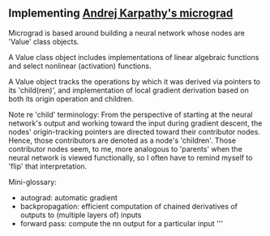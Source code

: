 ## Implementing [Andrej Karpathy's micrograd](https://github.com/karpathy/micrograd)

Micrograd is based around building a neural network whose nodes are 'Value' class objects.

A Value class object includes implementations of linear algebraic functions and select nonlinear (activation) functions.

A Value object tracks the operations by which it was derived via pointers to its 'child(ren)', and implementation of local gradient derivation based on both its origin operation and children.

Note re 'child' terminology: From the perspective of starting at the neural network's output and working toward the input during gradient descent, the nodes' origin-tracking pointers are directed toward their contributor nodes. Hence, those contributors are denoted as a node's 'children'. Those contributor nodes seem, to me, more analogous to 'parents' when the neural network is viewed functionally, so I often have to remind myself to 'flip' that interpretation.

Mini-glossary:
- autograd: automatic gradient
- backpropagation: efficient computation of chained 
derivatives of outputs to (multiple layers of) inputs
- forward pass: compute the nn output for a particular input
'''